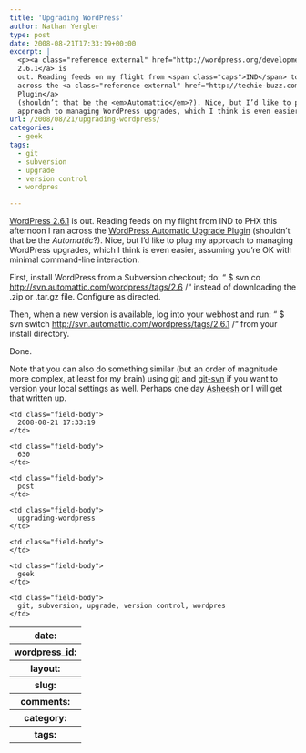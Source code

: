 ```yaml
---
title: 'Upgrading WordPress'
author: Nathan Yergler
type: post
date: 2008-08-21T17:33:19+00:00
excerpt: |
  <p><a class="reference external" href="http://wordpress.org/development/2008/08/wordpress-261/">WordPress
  2.6.1</a> is
  out. Reading feeds on my flight from <span class="caps">IND</span> to <span class="caps">PHX</span> this afternoon I ran
  across the <a class="reference external" href="http://techie-buzz.com/wordpress-plugins/wordpress-automatic-upgrade-12-release.html">WordPress Automatic Upgrade
  Plugin</a>
  (shouldn’t that be the <em>Automattic</em>?). Nice, but I’d like to plug my
  approach to managing WordPress upgrades, which I think is even easier ...</p>
url: /2008/08/21/upgrading-wordpress/
categories:
  - geek
tags:
  - git
  - subversion
  - upgrade
  - version control
  - wordpres

---
```

[WordPress 2.6.1][1]  is out. Reading feeds on my flight from <span class="caps">IND</span> to <span class="caps">PHX</span> this afternoon I ran across the [WordPress Automatic Upgrade Plugin][2]  (shouldn’t that be the _Automattic_?). Nice, but I’d like to plug my approach to managing WordPress upgrades, which I think is even easier, assuming you’re <span class="caps">OK</span> with minimal command-line interaction.

First, install WordPress from a Subversion checkout; do: &#8220; $ svn co <http://svn.automattic.com/wordpress/tags/2.6> /&#8220; instead of downloading the .zip or .tar.gz file. Configure as directed.

Then, when a new version is available, log into your webhost and run: &#8220; $ svn switch <http://svn.automattic.com/wordpress/tags/2.6.1> /&#8220; from your install directory.

Done.

Note that you can also do something similar (but an order of magnitude more complex, at least for my brain) using [git][3]  and [git-svn][4]  if you want to version your local settings as well. Perhaps one day [Asheesh][5]  or I will get that written up.

<table class="docutils field-list" frame="void" rules="none">
  <col class="field-name" /> <col class="field-body" /> <tr class="field">
    <th class="field-name">
      date:
    </th>

    <td class="field-body">
      2008-08-21 17:33:19
    </td>
  </tr>

  <tr class="field">
    <th class="field-name">
      wordpress_id:
    </th>

    <td class="field-body">
      630
    </td>
  </tr>

  <tr class="field">
    <th class="field-name">
      layout:
    </th>

    <td class="field-body">
      post
    </td>
  </tr>

  <tr class="field">
    <th class="field-name">
      slug:
    </th>

    <td class="field-body">
      upgrading-wordpress
    </td>
  </tr>

  <tr class="field">
    <th class="field-name">
      comments:
    </th>

    <td class="field-body">
    </td>
  </tr>

  <tr class="field">
    <th class="field-name">
      category:
    </th>

    <td class="field-body">
      geek
    </td>
  </tr>

  <tr class="field">
    <th class="field-name">
      tags:
    </th>

    <td class="field-body">
      git, subversion, upgrade, version control, wordpres
    </td>
  </tr>
</table>

 [1]: http://wordpress.org/development/2008/08/wordpress-261/
 [2]: http://techie-buzz.com/wordpress-plugins/wordpress-automatic-upgrade-12-release.html
 [3]: http://en.wikipedia.org/wiki/Git_(software)
 [4]: http://www.kernel.org/pub/software/scm/git/docs/git-svn.html
 [5]: http://asheesh.org